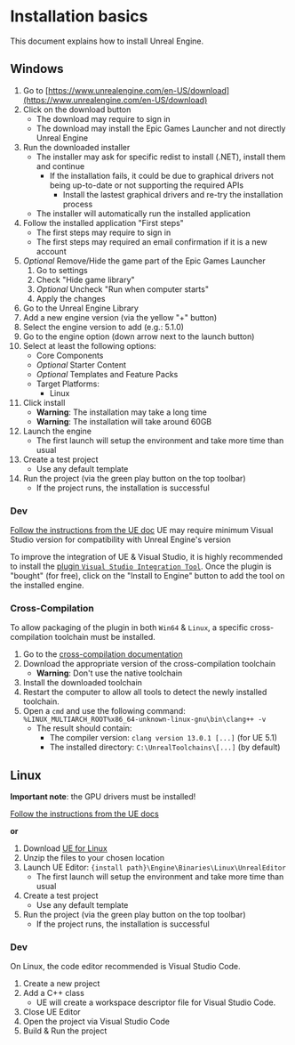 # Installation basics

This document explains how to install Unreal Engine.

## Windows
1. Go to [https://www.unrealengine.com/en-US/download](https://www.unrealengine.com/en-US/download)
2. Click on the download button
	* The download may require to sign in
	* The download may install the Epic Games Launcher and not directly Unreal Engine
3. Run the downloaded installer
	* The installer may ask for specific redist to install (.NET), install them and continue
		* If the installation fails, it could be due to graphical drivers not being up-to-date or not supporting the required APIs
			* Install the lastest graphical drivers and re-try the installation process
	* The installer will automatically run the installed application
4. Follow the installed application "First steps"
	* The first steps may require to sign in
	* The first steps may required an email confirmation if it is a new account
5. _Optional_ Remove/Hide the game part of the Epic Games Launcher
	1. Go to settings
	2. Check "Hide game library"
	3. _Optional_ Uncheck "Run when computer starts"
	4. Apply the changes
6. Go to the Unreal Engine Library
7. Add a new engine version (via the yellow "+" button)
8. Select the engine version to add (e.g.: 5.1.0)
9. Go to the engine option (down arrow next to the launch button)
10. Select at least the following options:
	* Core Components
	* _Optional_ Starter Content
	* _Optional_ Templates and Feature Packs
	* Target Platforms:
		* Linux
10. Click install
	* **Warning**: The installation may take a long time
	* **Warning**: The installation will take around 60GB
12. Launch the engine
	* The first launch will setup the environment and take more time than usual
13. Create a test project
	* Use any default template
14. Run the project (via the green play button on the top toolbar)
	* If the project runs, the installation is successful

### Dev
[Follow the instructions from the UE doc](https://docs.unrealengine.com/5.1/en-US/ProductionPipelines/DevelopmentSetup/)
UE may require minimum Visual Studio version for compatibility with Unreal Engine's version

To improve the integration of UE & Visual Studio, it is highly recommended to install the [plugin `Visual Studio Integration Tool`](https://www.unrealengine.com/marketplace/en-US/product/visual-studio-integration-tool).
Once the plugin is "bought" (for free), click on the "Install to Engine" button to add the tool on the installed engine.

### Cross-Compilation
To allow packaging of the plugin in both `Win64` & `Linux`, a specific cross-compilation toolchain must be installed.

1. Go to the [cross-compilation documentation](https://docs.unrealengine.com/5.1/en-US/linux-development-requirements-for-unreal-engine/)
2. Download the appropriate version of the cross-compilation toolchain
	* **Warning**: Don't use the native toolchain
3. Install the downloaded toolchain
4. Restart the computer to allow all tools to detect the newly installed toolchain.
5. Open a `cmd` and use the following command: `%LINUX_MULTIARCH_ROOT%x86_64-unknown-linux-gnu\bin\clang++ -v`
	* The result should contain:
		- The compiler version: `clang version 13.0.1 [...]` (for UE 5.1)
		- The installed directory: `C:\UnrealToolchains\[...]` (by default)


## Linux
**Important note**: the GPU drivers must be installed!

[Follow the instructions from the UE docs](https://docs.unrealengine.com/5.1/en-US/installing-unreal-engine/)

**or**

1. Download [UE for Linux](https://www.unrealengine.com/en-US/linux)
2. Unzip the files to your chosen location
3. Launch UE Editor: `{install path}\Engine\Binaries\Linux\UnrealEditor`
	* The first launch will setup the environment and take more time than usual
4. Create a test project
	* Use any default template
5. Run the project (via the green play button on the top toolbar)
	* If the project runs, the installation is successful

### Dev
On Linux, the code editor recommended is Visual Studio Code.

1. Create a new project
2. Add a C++ class
	* UE will create a workspace descriptor file for Visual Studio Code.
3. Close UE Editor
4. Open the project via Visual Studio Code
5. Build & Run the project
